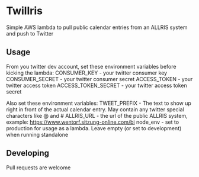 # Twillris
Simple AWS lambda to pull public calendar entries from an ALLRIS system and push to Twitter

## Usage
From you twitter dev account, set these environment variables before kicking the lambda:
CONSUMER_KEY - your twitter consumer key
CONSUMER_SECRET - your twitter consumer secret
ACCESS_TOKEN - your twitter access token
ACCESS_TOKEN_SECRET - your twitter access token secret

Also set these environment variables:
TWEET_PREFIX - The text to show up right in front of the actual calendar entry. May contain any twitter special characters like @ and #
ALLRIS_URL - the url of the public ALLRIS system, example: https://www.wentorf.sitzung-online.com/bi
node_env - set to production for usage as a lambda. Leave empty (or set to development) when running standalone

## Developing
Pull requests are welcome
